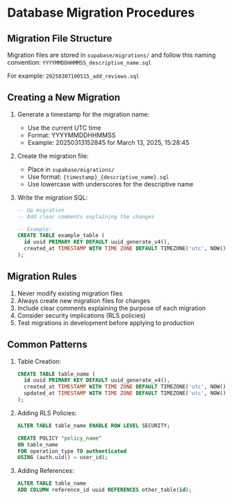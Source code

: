 # Database Migration Procedures

## Migration File Structure

Migration files are stored in `supabase/migrations/` and follow this naming convention:
`YYYYMMDDHHMMSS_descriptive_name.sql`

For example: `20250307100515_add_reviews.sql`

## Creating a New Migration

1. Generate a timestamp for the migration name:
   - Use the current UTC time
   - Format: YYYYMMDDHHMMSS
   - Example: 20250313152845 for March 13, 2025, 15:28:45

2. Create the migration file:
   - Place in `supabase/migrations/`
   - Use format: `{timestamp}_{descriptive_name}.sql`
   - Use lowercase with underscores for the descriptive name

3. Write the migration SQL:
   ```sql
   -- Up migration
   -- Add clear comments explaining the changes
   
   -- Example:
   CREATE TABLE example_table (
     id uuid PRIMARY KEY DEFAULT uuid_generate_v4(),
     created_at TIMESTAMP WITH TIME ZONE DEFAULT TIMEZONE('utc', NOW())
   );
   ```

## Migration Rules

1. Never modify existing migration files
2. Always create new migration files for changes
3. Include clear comments explaining the purpose of each migration
4. Consider security implications (RLS policies)
5. Test migrations in development before applying to production

## Common Patterns

1. Table Creation:
   ```sql
   CREATE TABLE table_name (
     id uuid PRIMARY KEY DEFAULT uuid_generate_v4(),
     created_at TIMESTAMP WITH TIME ZONE DEFAULT TIMEZONE('utc', NOW()),
     updated_at TIMESTAMP WITH TIME ZONE DEFAULT TIMEZONE('utc', NOW())
   );
   ```

2. Adding RLS Policies:
   ```sql
   ALTER TABLE table_name ENABLE ROW LEVEL SECURITY;
   
   CREATE POLICY "policy_name"
   ON table_name
   FOR operation_type TO authenticated
   USING (auth.uid() = user_id);
   ```

3. Adding References:
   ```sql
   ALTER TABLE table_name
   ADD COLUMN reference_id uuid REFERENCES other_table(id);

